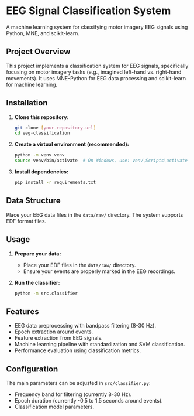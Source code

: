 # EEG Signal Classification System

A machine learning system for classifying motor imagery EEG signals using Python, MNE, and scikit-learn.

## Project Overview

This project implements a classification system for EEG signals, specifically focusing on motor imagery tasks (e.g., imagined left-hand vs. right-hand movements). It uses MNE-Python for EEG data processing and scikit-learn for machine learning.

## Installation

1. **Clone this repository:**
   ```bash
   git clone [your-repository-url]
   cd eeg-classification
   ```

2. **Create a virtual environment (recommended):**
   ```bash
   python -m venv venv
   source venv/bin/activate  # On Windows, use: venv\Scripts\activate
   ```

3. **Install dependencies:**
   ```bash
   pip install -r requirements.txt
   ```

## Data Structure

Place your EEG data files in the `data/raw/` directory. The system supports EDF format files.

## Usage

1. **Prepare your data:**
   - Place your EDF files in the `data/raw/` directory.
   - Ensure your events are properly marked in the EEG recordings.

2. **Run the classifier:**
   ```bash
   python -m src.classifier
   ```

## Features

- EEG data preprocessing with bandpass filtering (8-30 Hz).
- Epoch extraction around events.
- Feature extraction from EEG signals.
- Machine learning pipeline with standardization and SVM classification.
- Performance evaluation using classification metrics.

## Configuration

The main parameters can be adjusted in `src/classifier.py`:
- Frequency band for filtering (currently 8-30 Hz).
- Epoch duration (currently -0.5 to 1.5 seconds around events).
- Classification model parameters.